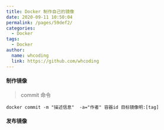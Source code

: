 ```yaml
---
title: Docker 制作自己的镜像
date: 2020-09-11 10:50:04
permalink: /pages/59def2/
categories:
  - Docker
tags:
  - Docker
author: 
  name: whcoding
  link: https://github.com/whcoding
---
```


#### 制作镜像
 
 > commit 命令

 ```
docker commit -m "描述信息"  -a="作者" 容器id 目标镜像明:[tag]
 ```

#### 发布镜像